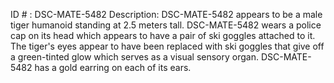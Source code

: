 ID # : DSC-MATE-5482
Description: DSC-MATE-5482 appears to be a male tiger humanoid standing at 2.5 meters tall. DSC-MATE-5482 wears a police cap on its head which appears to have a pair of ski goggles attached to it. The tiger's eyes appear to have been replaced with ski goggles that give off a green-tinted glow which serves as a visual sensory organ. DSC-MATE-5482 has a gold earring on each of its ears.